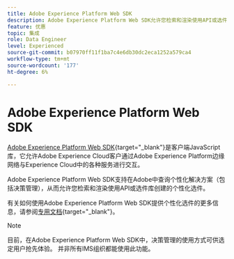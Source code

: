 ```yaml
---
title: Adobe Experience Platform Web SDK
description: Adobe Experience Platform Web SDK允许您检索和渲染使用API或选件库创建的个性化选件。
feature: 优惠
topic: 集成
role: Data Engineer
level: Experienced
source-git-commit: b07970ff11f1ba7c4e6db30dc2eca1252a579ca4
workflow-type: tm+mt
source-wordcount: '177'
ht-degree: 6%

---
```


# Adobe Experience Platform Web SDK

[Adobe Experience Platform Web SDK](https://experienceleague.adobe.com/docs/experience-platform/edge/home.html?lang=en#video-overview){target=&quot;_blank&quot;}是客户端JavaScript库，它允许Adobe Experience Cloud客户通过Adobe Experience Platform边缘网络与Experience Cloud中的各种服务进行交互。

Adobe Experience Platform Web SDK支持在Adobe中查询个性化解决方案（包括决策管理），从而允许您检索和渲染使用API或选件库创建的个性化选件。

有关如何使用Adobe Experience Platform Web SDK提供个性化选件的更多信息，请参阅[专用文档](https://experienceleague.adobe.com/docs/experience-platform/edge/personalization/offer-decisioning/offer-decisioning-overview.html?lang=en#enabling-offer-decisioning){target=&quot;_blank&quot;}。

>[!NOTE]
>
>目前，在Adobe Experience Platform Web SDK中，决策管理的使用方式可供选定用户抢先体验。 并非所有IMS组织都能使用此功能。
